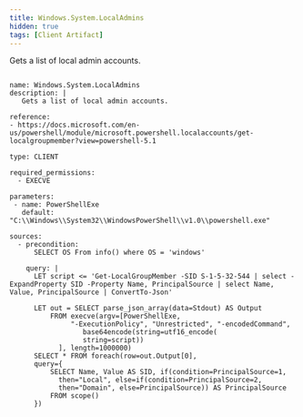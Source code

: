 ```yaml
---
title: Windows.System.LocalAdmins
hidden: true
tags: [Client Artifact]
---
```


Gets a list of local admin accounts.


<pre><code class="language-yaml">
name: Windows.System.LocalAdmins
description: |
   Gets a list of local admin accounts.

reference:
- https://docs.microsoft.com/en-us/powershell/module/microsoft.powershell.localaccounts/get-localgroupmember?view=powershell-5.1

type: CLIENT

required_permissions:
  - EXECVE

parameters:
 - name: PowerShellExe
   default: "C:\\Windows\\System32\\WindowsPowerShell\\v1.0\\powershell.exe"

sources:
  - precondition:
      SELECT OS From info() where OS = 'windows'

    query: |
      LET script &lt;= 'Get-LocalGroupMember -SID S-1-5-32-544 | select -ExpandProperty SID -Property Name, PrincipalSource | select Name, Value, PrincipalSource | ConvertTo-Json'

      LET out = SELECT parse_json_array(data=Stdout) AS Output
          FROM execve(argv=[PowerShellExe,
               "-ExecutionPolicy", "Unrestricted", "-encodedCommand",
                  base64encode(string=utf16_encode(
                  string=script))
            ], length=1000000)
      SELECT * FROM foreach(row=out.Output[0],
      query={
          SELECT Name, Value AS SID, if(condition=PrincipalSource=1,
            then="Local", else=if(condition=PrincipalSource=2,
            then="Domain", else=PrincipalSource)) AS PrincipalSource
          FROM scope()
      })

</code></pre>

